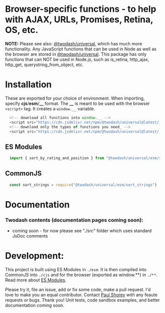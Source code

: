 # Browser-specific functions - to help with AJAX, URLs, Promises, Retina, OS, etc.

**NOTE:** Please see also: [@twodash/universal](#), which has much more functionality. Any JavaScript functions that can be used in Node as well as the browser are stored in [@twodash/universal](#). This package has only functions that can NOT be used in Node.js, such as is_retina, http_ajax, http_get, querystring_from_object, etc.


# Installation

These are exported for your choice of environment. When importing, specify **cjs**/**esm**/**\_\_** format. The **\_\_** is meant to be used with the browser `<script>` tag. It creates a `window.__` variable.

```JavaScript
  <!-- download all functions into window.__ -->
  <script src="https://cdn.jsdelivr.net/npm/@twodash/universal@latest/__/index.js"></script>
  <!-- download only the types of functions you need_ -->
  <script src="https://cdn.jsdelivr.net/npm/@twodash/universal@latest/__/sort_strings.js"></script>
```

## ES Modules
```JavaScript
  import { sort_by_rating_and_position } from "@twodash/universal/esm/sort_strings"
```

## CommonJS
```JavaScript
  const sort_strings = require("@twodash/universal/esm/sort_strings")
```

# Documentation

### Twodash contents (documentation pages coming soon):

- coming soon - for now please see "./src" folder which uses standard JsDoc comments


# Development:

This project is built using ES Modules in `./esm`. It is then compiled into CommonJS into `./cjs` and for the browser (exported as window.**) in `./**`. Read more about [ES Modules](https://nodejs.org/api/esm.html).

Please try it, file an issue, add or fix some code, make a pull request. I'd love to make you an equal contributor. Contact [Paul Shorey](https://paulshorey.com) with any feaute requests or bugs. Thank you! Unit tests, code sandbox examples, and better documentation coming soon.
